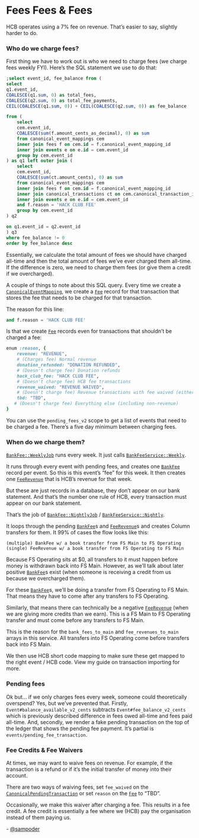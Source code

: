 # Fees Fees & Fees
HCB operates using a 7% fee on revenue. That’s easier to say, slightly harder to do.

### Who do we charge fees?
First thing we have to work out is who we need to charge fees (we charge fees weekly FYI). Here’s the SQL statement we use to do that:

```sql
;select event_id, fee_balance from (
select
q1.event_id,
COALESCE(q1.sum, 0) as total_fees,
COALESCE(q2.sum, 0) as total_fee_payments,
CEIL(COALESCE(q1.sum, 0)) + CEIL(COALESCE(q2.sum, 0)) as fee_balance

from (
    select
    cem.event_id,
    COALESCE(sum(f.amount_cents_as_decimal), 0) as sum
    from canonical_event_mappings cem
    inner join fees f on cem.id = f.canonical_event_mapping_id
    inner join events e on e.id = cem.event_id
    group by cem.event_id
) as q1 left outer join (
    select
    cem.event_id,
    COALESCE(sum(ct.amount_cents), 0) as sum
    from canonical_event_mappings cem
    inner join fees f on cem.id = f.canonical_event_mapping_id
    inner join canonical_transactions ct on cem.canonical_transaction_id = ct.id
    inner join events e on e.id = cem.event_id
    and f.reason = 'HACK CLUB FEE'
    group by cem.event_id
) q2

on q1.event_id = q2.event_id
) q3
where fee_balance != 0
order by fee_balance desc
```

Essentially, we calculate the total amount of fees we should have charged all-time and then the total amount of fees we’ve ever charged them all-time. If the difference is zero, we need to charge them fees (or give them a credit if we overcharged). 

A couple of things to note about this SQL query. Every time we create a [`CanonicalEventMapping`](https://github.com/hackclub/hcb/blob/main/app/models/canonical_event_mapping.rb), we create a [`Fee`](https://github.com/hackclub/hcb/blob/main/app/models/fee.rb) record for that transaction that stores the fee that needs to be charged for that transaction.

The reason for this line:

```sql
and f.reason = 'HACK CLUB FEE'
```

Is that we create [`Fee`](https://github.com/hackclub/hcb/blob/main/app/models/fee.rb) records even for transactions that shouldn’t be charged a fee:

```ruby
enum :reason, {
    revenue: "REVENUE",                     
    # (Charges fee) Normal revenue
    donation_refunded: "DONATION REFUNDED", 
    # (Doesn't charge fee) Donation refunds
    hack_club_fee: "HACK CLUB FEE",         
    # (Doesn't charge fee) HCB fee transactions
    revenue_waived: "REVENUE WAIVED",       
    # (Doesn't charge fee) Revenue transactions with fee waived (either manually or automatically in certain cases)
    tbd: "TBD", 
   # (Doesn't charge fee) Everything else (including non-revenue)
}
```

You can use the `pending_fees_v2` scope to get a list of events that need to be charged a fee. There’s a five day minimum between charging fees.

### When do we charge them?

[`BankFee::WeeklyJob`](https://github.com/hackclub/hcb/blob/main/app/jobs/bank_fee/weekly_job.rb) runs every week. It just calls [`BankFeeService::Weekly`](https://github.com/hackclub/hcb/blob/main/app/services/bank_fee_service/weekly.rb).

It runs through every event with pending fees, and creates one [`BankFee`](https://github.com/hackclub/hcb/blob/main/app/models/bank_fee.rb) record per event. So this is this event’s “fee” for this week. It then creates one [`FeeRevenue`](https://github.com/hackclub/hcb/blob/main/app/models/fee_revenue.rb) that is HCB’s revenue for that week.

But these are just records in a database, they don’t appear on our bank statement. And that’s the number one rule of HCB, every transaction must appear on our bank statement. 

That’s the job of [`BankFee::NightlyJob`](https://github.com/hackclub/hcb/blob/main/app/jobs/bank_fee/nightly_job.rb) / [`BankFeeService::Nightly`](https://github.com/hackclub/hcb/blob/main/app/services/bank_fee_service/nightly.rb). 

It loops through the pending [`BankFee`](https://github.com/hackclub/hcb/blob/main/app/models/bank_fee.rb)s and [`FeeRevenue`](https://github.com/hackclub/hcb/blob/main/app/models/fee_revenue.rb)s and creates Column transfers for them. It 99% of cases the flow looks like this:

```
(multiple) BankFee w/ a book transfer from FS Main to FS Operating
(single) FeeRevenue w/ a book transfer from FS Operating to FS Main
```

Because FS Operating sits at $0, all transfers to it must happen before money is withdrawn back into FS Main. However, as we’ll talk about later positive [`BankFee`](https://github.com/hackclub/hcb/blob/main/app/models/bank_fee.rb)s exist (when someone is receiving a credit from us because we overcharged them). 

For these [`BankFee`](https://github.com/hackclub/hcb/blob/main/app/models/bank_fee.rb)s, we’ll be doing a transfer from FS Operating to FS Main. That means they have to come after any transfers to FS Operating.

Similarly, that means there can technically be a negative [`FeeRevenue`](https://github.com/hackclub/hcb/blob/main/app/models/fee_revenue.rb) (when we are giving more credits than we earn). This is a FS Main to FS Operating transfer and must come before any transfers to FS Main.

This is the reason for the `bank_fees_to_main` and `fee_revenues_to_main` arrays in this service. All transfers into FS Operating come before transfers back into FS Main.

We then use HCB short code mapping to make sure these get mapped to the right event / HCB code. View my guide on transaction importing for more.

### Pending fees

Ok but… if we only charges fees every week, someone could theoretically overspend? Yes, but we’ve prevented that. Firstly, `Event#balance_available_v2_cents` subtracts `Event#fee_balance_v2_cents` which is previously described difference in fees owed all-time and fees paid all-time. And, secondly, we render a fake pending transaction on the top of the ledger that shows the pending fee payment. It’s partial is `events/pending_fee_transaction`.

### Fee Credits & Fee Waivers

At times, we may want to waive fees on revenue. For example, if the transaction is a refund or if it’s the initial transfer of money into their account.

There are two ways of waiving fees, set `fee_waived` on the [`CanonicalPendingTransaction`](https://github.com/hackclub/hcb/blob/main/app/models/canonical_pending_transaction.rb) or set `reason` on the [`Fee`](https://github.com/hackclub/hcb/blob/main/app/models/fee.rb) to “TBD”.

Occasionally, we make this waiver after charging a fee. This results in a fee credit. A fee credit is essentially a fee where we (HCB) pay the organisation instead of them paying us.

\- [@sampoder](https://github.com/sampoder)
